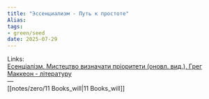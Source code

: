```yaml
---
title: "Эссенциализм - Путь к простоте"
Alias: 
tags:
- green/seed
date: 2025-07-29
---
```

Links:  
[Есенціалізм. Мистецтво визначати пріоритети (оновл. вид.), Грег Маккеон - літературу](https://nashformat.ua/products/esentsializm.-mystetstvo-vyznachaty-priorytety-onovl.-vyd.-709435?srsltid=AfmBOooTiODDUyxB0_iwRiLU3rlI2ryV2B8Did4KhkMZuBfce6b0CJvC)  
—  
[[notes/zero/11 Books_will|11 Books_will]]

